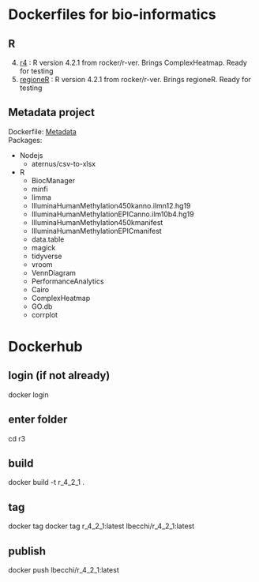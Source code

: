 #  Dockerfiles for bio-informatics

## R

4. [r4](./r4) : R version 4.2.1 from rocker/r-ver. Brings ComplexHeatmap. Ready for testing
4. [regioneR](./regioneR) : R version 4.2.1 from rocker/r-ver. Brings regioneR. Ready for testing


## Metadata project
Dockerfile: [Metadata](./metadata)  
Packages:
* Nodejs
    * aternus/csv-to-xlsx 
* R
    * BiocManager 
    * minfi
    * limma
    * IlluminaHumanMethylation450kanno.ilmn12.hg19
    * IlluminaHumanMethylationEPICanno.ilm10b4.hg19
    * IlluminaHumanMethylation450kmanifest
    * IlluminaHumanMethylationEPICmanifest
    * data.table
    * magick
    * tidyverse
    * vroom
    * VennDiagram
    * PerformanceAnalytics
    * Cairo
    * ComplexHeatmap
    * GO.db
    * corrplot
# Dockerhub 
## login (if not already)
docker login
## enter folder
cd r3
## build
docker build -t r_4_2_1 .
## tag
docker tag docker tag r_4_2_1:latest lbecchi/r_4_2_1:latest
## publish
docker push lbecchi/r_4_2_1:latest
